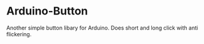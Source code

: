 # Arduino-Button
Another simple button libary for Arduino. Does short and long click with anti flickering.

